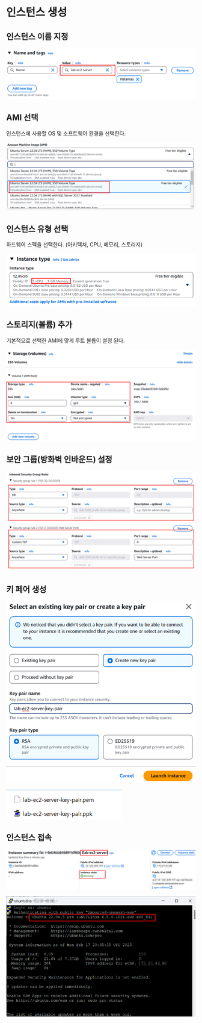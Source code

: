 # 인스턴스 생성

## 인스턴스 이름 지정

![alt text](20250218_052530.png)

## AMI 선택

인스턴스에 사용할 OS 및 소프트웨어 환경을 선택한다.

![alt text](20250218_051517.png)

## 인스턴스 유형 선택

하드웨어 스펙을 선택한다. (아키텍처, CPU, 메모리, 스토리지)

![alt text](20250218_051736.png)

## 스토리지(볼륨) 추가

기본적으로 선택한 AMI에 맞게 루트 볼륨이 설정 된다.

![alt text](20250218_052244.png)

## 보안 그룹(방화벽 인바운드) 설정

![alt text](20250218_052828.png)

## 키 페어 생성

![alt text](20250218_053008.png)

![alt text](20250218_053400.png)

## 인스턴스 접속

![alt text](20250218_053224.png)

![alt text](20250218_053747.png)